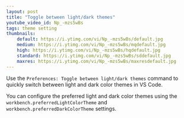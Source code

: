 ```yaml
---
layout: post
title: "Toggle between light/dark themes"
youtube_video_id: Np_-mzs5wBs
tags: theme setting
thumbnails:
    default: https://i.ytimg.com/vi/Np_-mzs5wBs/default.jpg
    medium: https://i.ytimg.com/vi/Np_-mzs5wBs/mqdefault.jpg
    high: https://i.ytimg.com/vi/Np_-mzs5wBs/hqdefault.jpg
    standard: https://i.ytimg.com/vi/Np_-mzs5wBs/sddefault.jpg
    maxres: https://i.ytimg.com/vi/Np_-mzs5wBs/maxresdefault.jpg
---
```


Use the `Preferences: Toggle between light/dark themes` command to quickly switch between light and dark color themes in VS Code.

You can configure the preferred light and dark color themes using the `workbench.preferredLightColorTheme` and `workbench.preferredDarkColorTheme` settings.